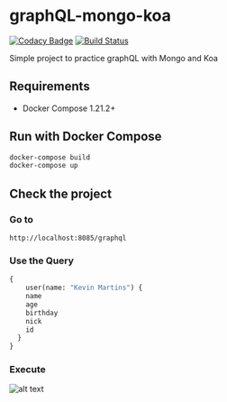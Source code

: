 # graphQL-mongo-koa

[![Codacy Badge](https://api.codacy.com/project/badge/Grade/8c36254b03464603a928c2cac38b62aa)](https://app.codacy.com/app/kevinmmartins/graphQL-mongo-koa?utm_source=github.com&utm_medium=referral&utm_content=kevinmmartins/graphQL-mongo-koa&utm_campaign=Badge_Grade_Dashboard)
[![Build Status](https://travis-ci.org/kevinmmartins/graphQL-mongo-koa.svg?branch=master)](https://travis-ci.org/kevinmmartins/graphQL-mongo-koa)

Simple project to practice graphQL with Mongo and Koa

## Requirements

* Docker Compose 1.21.2+

## Run with Docker Compose

```bash
docker-compose build
docker-compose up
```

## Check the project

### Go to

```http
http://localhost:8085/graphql
```

### Use the Query

```graphql
{
	user(name: "Kevin Martins") {
    name
    age
    birthday
    nick
    id
  }
}
```

### Execute

 ![alt text](https://user-images.githubusercontent.com/20428703/53459347-2d96e280-3a18-11e9-9234-5a3bb2da85c5.png)
